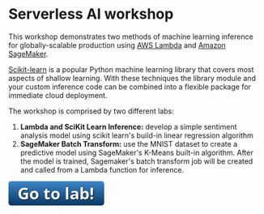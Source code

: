 # Serverless AI workshop

This workshop demonstrates two methods of machine learning inference for globally-scalable production using [AWS Lambda](https://aws.amazon.com/lambda/) and [Amazon SageMaker](https://aws.amazon.com/sagemaker/).

[Scikit-learn](https://scikit-learn.org/) is a popular Python machine learning library that covers most aspects of shallow learning. With these techniques the library module and your custom inference code can be combined into a flexible package for immediate cloud deployment.

The workshop is comprised by two different labs:

1. **Lambda and SciKit Learn Inference:** develop a simple sentiment analysis model using scikit learn's build-in linear regression algorithm
2. **SageMaker Batch Transform:** use the MNIST dataset to create a predictive model using SageMaker's K-Means built-in algorithm. After the model is trained, Sagemaker's batch transform job will be created and called from a Lambda function for inference.

[![go to lab](../../_media/go-to-lab.png)](https://github.com/aws-samples/serverless-ai-workshop)
